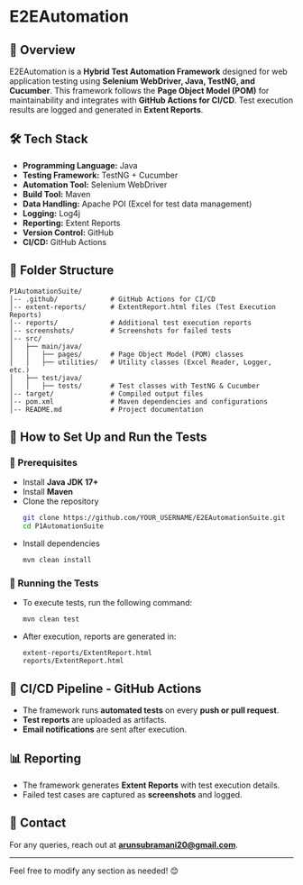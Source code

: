 # E2EAutomation

## 📌 Overview
E2EAutomation is a **Hybrid Test Automation Framework** designed for web application testing using **Selenium WebDriver, Java, TestNG, and Cucumber**. This framework follows the **Page Object Model (POM)** for maintainability and integrates with **GitHub Actions for CI/CD**. Test execution results are logged and generated in **Extent Reports**.

## 🛠️ Tech Stack
- **Programming Language:** Java
- **Testing Framework:** TestNG + Cucumber
- **Automation Tool:** Selenium WebDriver
- **Build Tool:** Maven
- **Data Handling:** Apache POI (Excel for test data management)
- **Logging:** Log4j
- **Reporting:** Extent Reports
- **Version Control:** GitHub
- **CI/CD:** GitHub Actions

## 📂 Folder Structure
```
P1AutomationSuite/
│-- .github/             # GitHub Actions for CI/CD
│-- extent-reports/      # ExtentReport.html files (Test Execution Reports)
│-- reports/             # Additional test execution reports
│-- screenshots/         # Screenshots for failed tests
│-- src/
│   ├── main/java/
│   │   ├── pages/       # Page Object Model (POM) classes
│   │   ├── utilities/   # Utility classes (Excel Reader, Logger, etc.)
│   ├── test/java/
│   │   ├── tests/       # Test classes with TestNG & Cucumber
│-- target/              # Compiled output files
│-- pom.xml              # Maven dependencies and configurations
│-- README.md            # Project documentation
```

## 🚀 How to Set Up and Run the Tests
### 🔹 Prerequisites
- Install **Java JDK 17+**
- Install **Maven**
- Clone the repository
  ```sh
  git clone https://github.com/YOUR_USERNAME/E2EAutomationSuite.git
  cd P1AutomationSuite
  ```
- Install dependencies
  ```sh
  mvn clean install
  ```

### 🔹 Running the Tests
- To execute tests, run the following command:
  ```sh
  mvn clean test
  ```
- After execution, reports are generated in:
  ```
  extent-reports/ExtentReport.html
  reports/ExtentReport.html
  ```

## 🔗 CI/CD Pipeline - GitHub Actions
- The framework runs **automated tests** on every **push or pull request**.
- **Test reports** are uploaded as artifacts.
- **Email notifications** are sent after execution.

## 📊 Reporting
- The framework generates **Extent Reports** with test execution details.
- Failed test cases are captured as **screenshots** and logged.

## 📧 Contact
For any queries, reach out at **arunsubramani20@gmail.com**.

---

Feel free to modify any section as needed! 😊

